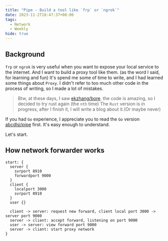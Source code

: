 ```yaml
---
title: "Pipe - Build a tool like `frp` or `ngrok`"
date: 2023-11-2T18:47:37+08:00
tags:
  - Network
  - Weekly
hide: true
---
```


## Background
`frp` or `ngrok` is very useful when you want to expose your local service to the internet. And I want to build a proxy tool like them. (as the word I said, for learning and fun)
It's spend me some of time to write, and I had learned some things about `Proxy`.  I didn't refer to too much other code in the process of writing, so I made a lot of mistakes.

> Btw, at these days, I saw [ekzhang/bore](https://github.com/ekzhang/bore). the code is amazing, so I decided to try rust again (the `nth` time)
> The `Rust` version is in progress, after I finish it, I will write a blog about it.(Or maybe never)

If you had `Go` experience, I appreciate you to read the `Go` version [abcdlsj/pipe](https://github.com/abcdlsj/pipe) first. It's easy enough to understand.

Let's start.

## How network forwarder works

```d2 theme=104
start: {
  server {
    svrport 8910
    forwardport 9000
  }
  client {
    localport 3000
    svrport 8910
  }
  user {}

  client -> server: request new forward, client local port 3000 -> server port 9000
  server -> client: accept forward, listening on port 9000
  user -> server: view forward port 9000
  server -> client: start proxy network
}
```
